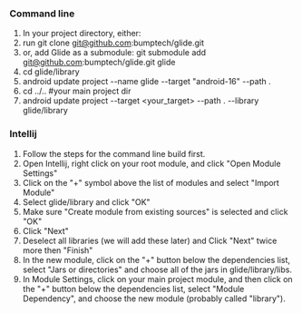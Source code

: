 ### Command line

1. In your project directory, either:
  1. run git clone git@github.com:bumptech/glide.git
  2. or, add Glide as a submodule: git submodule add git@github.com:bumptech/glide.git glide
2. cd glide/library
3. android update project --name glide --target "android-16" --path .
4. cd ../.. #your main project dir
5. android update project --target <your_target> --path . --library glide/library

### Intellij

1. Follow the steps for the command line build first.
2. Open Intellij, right click on your root module, and click "Open Module Settings"
3. Click on the "+" symbol above the list of modules and select "Import Module"
4. Select glide/library and click "OK"
5. Make sure "Create module from existing sources" is selected and click "OK"
6. Click "Next"
7. Deselect all libraries (we will add these later) and Click "Next" twice more then "Finish"
8. In the new module, click on the "+" button below the dependencies list, select "Jars or directories" and choose all of the jars in glide/library/libs.
9. In Module Settings, click on your main project module, and then click on the "+" button below the dependencies list, select "Module Dependency", and choose the new module (probably called "library").

  